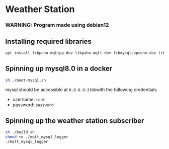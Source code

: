 # Weather Station

### WARNING: Program made using debian12

## Installing required libraries
```bash
apt install libpaho-mqttpp-dev libpaho-mqtt-dev libmysqlcppconn-dev libssl-dev build-essential cmake g++ libboost-system-dev mosquitto mosquitto-clients iw net-tools neofetch nginx docker.io mysql-common sudo
```

## Spinning up mysql8.0 in a docker
```bash
sh ./boot-mysql.sh
```
mysql should be accessible at `0.0.0.0:3306`with the following credentials
- username: `root`
- password: `password`

## Spinning up the weather station subscriber
```bash
sh ./build.sh
chmod +x ./mqtt_mysql_logger
./mqtt_mysql_logger
```
